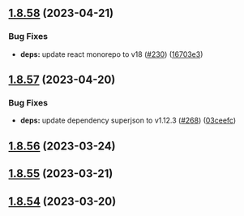 ## [1.8.58](https://github.com/dds/bosabosa.org/compare/v1.8.57...v1.8.58) (2023-04-21)


### Bug Fixes

* **deps:** update react monorepo to v18 ([#230](https://github.com/dds/bosabosa.org/issues/230)) ([16703e3](https://github.com/dds/bosabosa.org/commit/16703e360c88a5047b179f895192390dc08f8bb8))



## [1.8.57](https://github.com/dds/bosabosa.org/compare/v1.8.56...v1.8.57) (2023-04-20)


### Bug Fixes

* **deps:** update dependency superjson to v1.12.3 ([#268](https://github.com/dds/bosabosa.org/issues/268)) ([03ceefc](https://github.com/dds/bosabosa.org/commit/03ceefc9d7cec9f3d5b59b0e7573b7c04ed1d938))



## [1.8.56](https://github.com/dds/bosabosa.org/compare/v1.8.55...v1.8.56) (2023-03-24)



## [1.8.55](https://github.com/dds/bosabosa.org/compare/v1.8.54...v1.8.55) (2023-03-21)



## [1.8.54](https://github.com/dds/bosabosa.org/compare/v1.8.53...v1.8.54) (2023-03-20)



